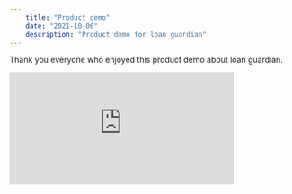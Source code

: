 ```yaml
---
    title: "Product demo" 
    date: "2021-10-06"
    description: "Product demo for loan guardian" 
---
```


Thank you everyone who enjoyed this product demo about loan guardian.

<iframe 
    frameborder="0" 
    marginheight="0" 
    marginwidth="0"
    width="400" 
    height="200" 
    src="https://www.youtube.com/embed/2Hw3GHKjhxE?autoplay=0&fs=0&iv_load_policy=3&showinfo=0&rel=0&cc_load_policy=0&start=0&end=0&origin=http://youtubeembedcode.com"
></iframe>
